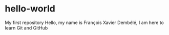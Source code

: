 # hello-world
My first repository
Hello, my name is François Xavier Dembélé, I am here to learn Git and GitHub

